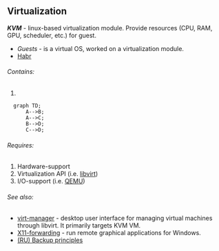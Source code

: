 ## Virtualization
***KVM*** - linux-based virtualization module. Provide resources (CPU, RAM, GPU, scheduler, etc.) for guest.
- *Guests* - is a virtual OS, worked on a virtualization module. 
- [Habr](https://habr.com/en/post/466549/)
###### Contains:
1. 

```mermaid
  graph TD;
      A-->B;
      A-->C;
      B-->D;
      C-->D;
```

###### Requires:
1. Hardware-support
2. Virtualization API (i.e. [libvirt](https://libvirt.org/))
3. I/O-support (i.e. [QEMU](https://habr.com/en/post/466549/))


###### See also:
- [virt-manager](https://github.com/virt-manager/virt-manager) - desktop user interface for managing virtual machines through libvirt. It primarily targets KVM VM.
- [X11-forwarding](https://www.businessnewsdaily.com/11035-how-to-use-x11-forwarding.html#:~:text=X11%20forwarding%20is%20a%20mechanism,to%20your%20local%20Windows%20machine.) - run remote graphical applications for Windows.
- [(RU) Backup principles](https://docs.ispsystem.ru/vmmanager-kvm/rezervnoe-kopirovanie/printsipy-rezervnogo-kopirovaniya)


